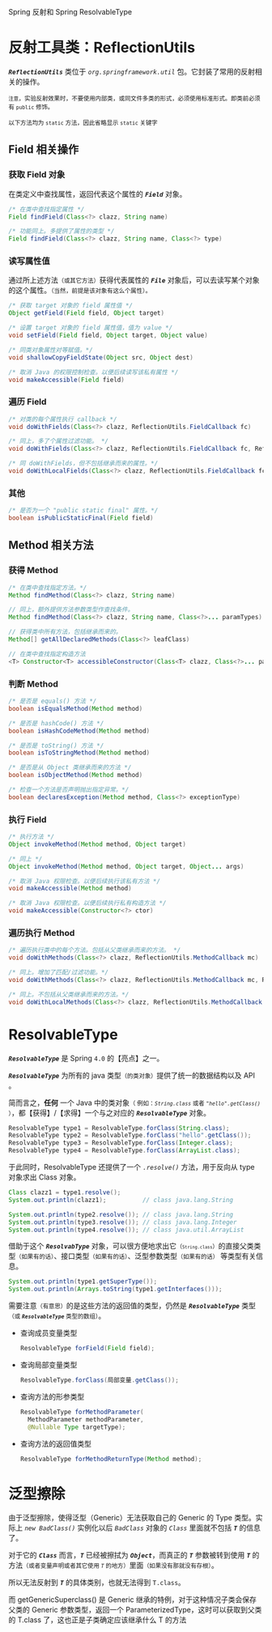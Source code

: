 <span class="title">Spring 反射和 Spring ResolvableType</span>

# 反射工具类：ReflectionUtils 

***`ReflectionUtils`*** 类位于 *`org.springframework.util`* 包。它封装了常用的反射相关的操作。

<small>`注意`，实验反射效果时，不要使用内部类，或同文件多类的形式，必须使用标准形式。即类前必须有 `public` 修饰。</small>

<small>以下方法均为 `static` 方法，因此省略显示 `static` 关键字</small>

## Field 相关操作

### 获取 Field 对象

在类定义中查找属性，返回代表这个属性的 ***`Field`*** 对象。

```java
/* 在类中查找指定属性 */
Field findField(Class<?> clazz, String name) 

/* 功能同上。多提供了属性的类型 */
Field findField(Class<?> clazz, String name, Class<?> type) 
```

### 读写属性值

通过所上述方法<small>（或其它方法）</small>获得代表属性的 ***`File`*** 对象后，可以去读写某个对象的这个属性。<small>（当然，前提是该对象有这么个属性）。</small>

```java
/* 获取 target 对象的 field 属性值 */
Object getField(Field field, Object target) 

/* 设置 target 对象的 field 属性值，值为 value */
void setField(Field field, Object target, Object value) 

/* 同类对象属性对等赋值。*/
void shallowCopyFieldState(Object src, Object dest)

/* 取消 Java 的权限控制检查。以便后续读写该私有属性 */
void makeAccessible(Field field) 
```

### 遍历 Field

```java
/* 对类的每个属性执行 callback */
void doWithFields(Class<?> clazz, ReflectionUtils.FieldCallback fc) 

/* 同上，多了个属性过滤功能。 */
void doWithFields(Class<?> clazz, ReflectionUtils.FieldCallback fc, ReflectionUtils.FieldFilter ff) 

/* 同 doWithFields，但不包括继承而来的属性。*/
void doWithLocalFields(Class<?> clazz, ReflectionUtils.FieldCallback fc) 
```


### 其他

```java
/* 是否为一个 "public static final" 属性。*/
boolean isPublicStaticFinal(Field field) 
```

## Method 相关方法

### 获得 Method

```java
/* 在类中查找指定方法。*/
Method findMethod(Class<?> clazz, String name) 

// 同上，额外提供方法参数类型作查找条件。
Method findMethod(Class<?> clazz, String name, Class<?>... paramTypes) 

// 获得类中所有方法，包括继承而来的。
Method[] getAllDeclaredMethods(Class<?> leafClass) 

// 在类中查找指定构造方法
<T> Constructor<T> accessibleConstructor(Class<T> clazz, Class<?>... parameterTypes) 
```

### 判断 Method

```java
/* 是否是 equals() 方法 */
boolean isEqualsMethod(Method method) 

/* 是否是 hashCode() 方法 */
boolean isHashCodeMethod(Method method) 

/* 是否是 toString() 方法 */
boolean isToStringMethod(Method method) 

/* 是否是从 Object 类继承而来的方法 */
boolean isObjectMethod(Method method) 

/* 检查一个方法是否声明抛出指定异常。*/
boolean declaresException(Method method, Class<?> exceptionType) 
```

### 执行 Field

```java
/* 执行方法 */
Object invokeMethod(Method method, Object target)  

/* 同上 */
Object invokeMethod(Method method, Object target, Object... args) 

/* 取消 Java 权限检查。以便后续执行该私有方法 */
void makeAccessible(Method method) 

/* 取消 Java 权限检查。以便后续执行私有构造方法 */
void makeAccessible(Constructor<?> ctor) 
```

### 遍历执行 Method

```java
/* 遍历执行类中的每个方法。包括从父类继承而来的方法。 */
void doWithMethods(Class<?> clazz, ReflectionUtils.MethodCallback mc) 

/* 同上。增加了匹配/过滤功能。*/
void doWithMethods(Class<?> clazz, ReflectionUtils.MethodCallback mc, ReflectionUtils.MethodFilter mf) 

/* 同上。不包括从父类继承而来的方法。*/
void doWithLocalMethods(Class<?> clazz, ReflectionUtils.MethodCallback mc) 
```

# ResolvableType

***`ResolvableType`*** 是 Spring `4.0` 的【亮点】之一。

***`ResolvableType`*** 为所有的 java 类型<small>（的类对象）</small>提供了统一的数据结构以及 API 。

简而言之，<strong>**任何**</strong> 一个 Java 中的类对象<small>（ 例如：*`String.class`* 或者  *`"hello".getClass()`* ）</small>，都【获得】/【求得】一个与之对应的 ***`ResolvableType`*** 对象。

```java
ResolvableType type1 = ResolvableType.forClass(String.class);
ResolvableType type2 = ResolvableType.forClass("hello".getClass());
ResolvableType type3 = ResolvableType.forClass(Integer.class);
ResolvableType type4 = ResolvableType.forClass(ArrayList.class);
```

于此同时，ResolvableType 还提供了一个 *`.resolve()`* 方法，用于反向从 type 对象求出 Class 对象。

```java
Class clazz1 = type1.resolve();
System.out.println(clazz1);          // class java.lang.String

System.out.println(type2.resolve()); // class java.lang.String
System.out.println(type3.resolve()); // class java.lang.Integer
System.out.println(type4.resolve()); // class java.util.ArrayList
```


借助于这个 ***`ResolvabType`*** 对象，可以很方便地求出它<small>（<small>`String.class`</small>）</small>的直接父类类型<small>（如果有的话）</small>、接口类型<small>（如果有的话）</small>、泛型参数类型<small>（如果有的话）</small> 等类型有关信息。

```java
System.out.println(type1.getSuperType());
System.out.println(Arrays.toString(type1.getInterfaces()));
```

需要注意<small>（有意思）</small>的是这些方法的返回值的类型，仍然是 ***`ResolvableType`*** 类型<small>（或 ***`ResolvableType`*** 类型的数组）</small>。

- 查询成员变量类型

  ```java
  ResolvableType forField(Field field);
  ```

- 查询局部变量类型

  ```java
  ResolvableType.forClass(局部变量.getClass());
  ```


- 查询方法的形参类型

  ```java
  ResolvableType forMethodParameter(
    MethodParameter methodParameter, 
    @Nullable Type targetType);
  ```

- 查询方法的返回值类型

  ```java
  ResolvableType forMethodReturnType(Method method);
  ```

# 泛型擦除

由于泛型擦除，使得泛型（Generic）无法获取自己的 Generic 的 Type 类型。实际上 *`new BadClass()`* 实例化以后 *`BadClass`* 对象的 *`Class`* 里面就不包括 ***`T`*** 的信息了。

对于它的 ***`Class`*** 而言，***`T`*** 已经被擦拭为 ***`Object`***，而真正的 ***`T`*** 参数被转到使用 ***`T`*** 的方法<small>（或者变量声明或者其它使用 *`T`* 的地方）</small>里面<small>（如果没有那就没有存根）</small>。

所以无法反射到 ***`T`*** 的具体类别，也就无法得到 `T.class`。 

而 getGenericSuperclass() 是 Generic 继承的特例，对于这种情况子类会保存父类的 Generic 参数类型，返回一个 ParameterizedType，这时可以获取到父类的 T.class 了，这也正是子类确定应该继承什么 T 的方法

